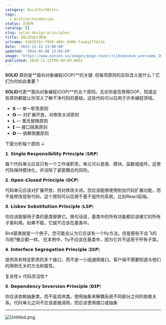 ```yaml
---
category: QuickTechBites
tags:
  - ArchitectureDesign
status: 已发布
catalog: []
slug: solid-design-principles
title: SOLID设计原则
urlname: 2d810f8c-f950-406c-8d0b-faa4a27fd21b
date: '2023-11-12 23:08:00'
updated: '2024-05-08 23:04:00'
image: 'https://www.notion.so/images/page-cover/rijksmuseum_avercamp_1620.jpg'
published: 2019-11-12T08:00:00.000Z
---
```


**SOLID** 原则是**面向对象编程(OOP)**的关键. 但每项原则的实际含义是什么？它们为何如此重要？


**SOLID**代表**面向对象编程(OOP)**的五个原则。无论你是否使用OOP，知道这些原则都能让你深入了解干净代码的基础，这些代码可以应用于许多编程领域。

- 𝗦 — 单一职责原则
- 𝗢 — 对扩展开放，对修改关闭原则
- 𝗟 — 里氏替换原则
- 𝗜 — 接口隔离原则
- 𝗗 — 依赖倒置原则

下面分析每个原则 ↓


𝟭. 𝗦𝗶𝗻𝗴𝗹𝗲 𝗥𝗲𝘀𝗽𝗼𝗻𝘀𝗶𝗯𝗶𝗹𝗶𝘁𝘆 𝗣𝗿𝗶𝗻𝗰𝗶𝗽𝗹𝗲 (𝗦𝗥𝗣)


每个代码单元应该只有一个工作或职责。单元可以是类、模块、函数或组件。这使代码保持模块化，并消除了紧密耦合的风险。


𝟮. 𝗢𝗽𝗲𝗻-𝗖𝗹𝗼𝘀𝗲𝗱 𝗣𝗿𝗶𝗻𝗰𝗶𝗽𝗹𝗲 (𝗢𝗖𝗣)


代码单元应该对扩展开放，但对修改关闭。您应该能够使用附加代码扩展功能，而不是修改现有代码。这个原则可以应用于基于组件的系统，比如React前端。


𝟯. 𝗟𝗶𝘀𝗸𝗼𝘃 𝗦𝘂𝗯𝘀𝘁𝗶𝘁𝘂𝘁𝗶𝗼𝗻 𝗣𝗿𝗶𝗻𝗰𝗶𝗽𝗹𝗲 (𝗟𝗦𝗣)


你应该能够用子类的基类替换它。换句话说，基类中的所有功能都应该被它的所有子类利用。如果不能，它就不应该在基类中。


Bird基类就是一个例子。您可能会认为它应该有一个fly方法。但是那些不会飞的鸟呢?像企鹅一样。
在本例中，fly不应该在基类中，因为它并不适用于所有子类。


𝟰. 𝗜𝗻𝘁𝗲𝗿𝗳𝗮𝗰𝗲 𝗦𝗲𝗴𝗿𝗲𝗴𝗮𝘁𝗶𝗼𝗻 𝗣𝗿𝗶𝗻𝗰𝗶𝗽𝗹𝗲 (𝗜𝗦𝗣)


提供具有特定职责的多个接口，而不是一小组通用接口。客户端不需要知道与他们的用例无关的方法和属性。


复杂性↓
代码灵活性↑


𝟱. 𝗗𝗲𝗽𝗲𝗻𝗱𝗲𝗻𝗰𝘆 𝗜𝗻𝘃𝗲𝗿𝘀𝗶𝗼𝗻 𝗣𝗿𝗶𝗻𝗰𝗶𝗽𝗹𝗲 (𝗗𝗜𝗣)


你应该依赖抽象类，而不是具体类。使用抽象来解耦系统不同部分之间的依赖关系。代码单元之间不应该直接调用，而应该使用接口或抽象


---


![Untitled.png](https://prod-files-secure.s3.us-west-2.amazonaws.com/5d24fe63-e567-4804-86f9-9fdc62e13082/6fc4afd3-478b-4aaf-9884-0a3f8e406a71/Untitled.png?X-Amz-Algorithm=AWS4-HMAC-SHA256&X-Amz-Content-Sha256=UNSIGNED-PAYLOAD&X-Amz-Credential=ASIAZI2LB466437NYBPZ%2F20250131%2Fus-west-2%2Fs3%2Faws4_request&X-Amz-Date=20250131T213308Z&X-Amz-Expires=3600&X-Amz-Security-Token=IQoJb3JpZ2luX2VjEL3%2F%2F%2F%2F%2F%2F%2F%2F%2F%2FwEaCXVzLXdlc3QtMiJHMEUCIQDdAMYXIKQRWj66k0MEP6trcx7losxHWfiP4ceYDcPFjgIgW%2FNlxW75Z5JQoBNTo2kvFXyvMrDm%2FLau4BckoSelW0AqiAQIxv%2F%2F%2F%2F%2F%2F%2F%2F%2F%2FARAAGgw2Mzc0MjMxODM4MDUiDOxFm7dX%2FwAoWkEtoyrcA8nIHBZAsGc5bcyQqH8%2By4nbeIpjFpns%2B7HC%2ByXqfeJLUdJjTLTWzgQfMHewy6A8OiT5ZnK5Ey2ozigzxpx7DU40Skq%2BRjR1ceBKbKEkMOMbQcvX%2BVJF2CMn906E0Ixk3CqZuY3jI6Yrl%2Bp50CMeMnZENCMbc3H5FanGFsG80vAUN1GwBz6XV%2Fhzr9qGD%2BrmcstK00DkXeLrGXt06aj%2BAyMDo2d1wuXGVPJnRuQpFfsBIqu9UNXRK99HMbQytMyXIDBFPbfOIUrE3fsznyiQyYej2tXMhZvi5tvIQSJ6lpnx%2BypV%2FyjwQKJEHcD8hEYShldC4fNkEBVNL9ksgR6MvWrKV7qfAybMqKnlXEiYTTC5XRHznHpvHeTKeQ89C82399ZeDhn99sFR9AGnsnxKf19hCfxjMguYHByWNEwN1epPFBK%2BMt5e1uOgiLwCMbjFCDi2XztjyxUeI1ZWllthb%2BeOVug6RXUovox1JQ2ayDNzD4cEmp9Dw7NRYi%2F1t9wZd515gml5%2FoawDSgOopvrTvS8Z3aQEQ%2FP%2BGD7j9geE4orcDVZ7IlCZ6CRjpV4WbZhCO%2FLG2iDEgGM1UDv0H3HhNLeOo9fSahXZvje7appca2plqSI1qh%2Fcb%2B3xBWaMIb49LwGOqUB1vT7upBp%2F3S%2BkY6wKyNyKVvHWMkxIqwrkIeuonThZUltlMTAkDG4pOCYwXFnfE2i7n67wFSJC5LzUsF82SFAgGsnEfhFUAT4Hq4MFLbg8pb%2Bcivbp7vcn8fglG76SFTMdQJ6L8wkq2VTy2STusjI953tHbjqLUqN39LBlKWV0iY17XGu5h85yePttEZ7dHrga54V7U2VOM59Fh8aQ8PkzJ%2F077bP&X-Amz-Signature=36a68c3ad3cb800418b22742bc8ceefb2051af08aea3c34655ca5fec5fc67b7b&X-Amz-SignedHeaders=host&x-id=GetObject)

